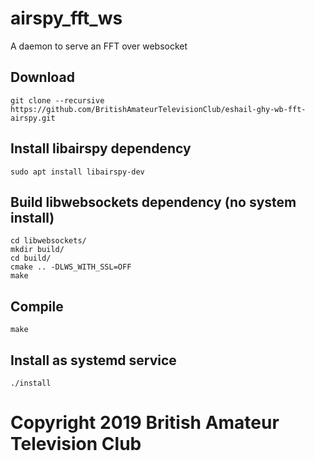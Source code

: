 # airspy_fft_ws

A daemon to serve an FFT over websocket

## Download

```
git clone --recursive https://github.com/BritishAmateurTelevisionClub/eshail-ghy-wb-fft-airspy.git
```

## Install libairspy dependency

```
sudo apt install libairspy-dev
```


## Build libwebsockets dependency (no system install)

```
cd libwebsockets/
mkdir build/
cd build/
cmake .. -DLWS_WITH_SSL=OFF
make
```

## Compile

```
make
```

## Install as systemd service

```
./install
```

# Copyright 2019 British Amateur Television Club
